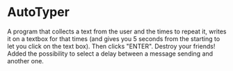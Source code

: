 # AutoTyper 

A program that collects a text from the user and the times to repeat it, writes it on a textbox for that times (and gives you 5 seconds from the starting to let you click on the text box). Then clicks "ENTER". Destroy your friends! Added the possibility to select a delay between a message sending and another one.
